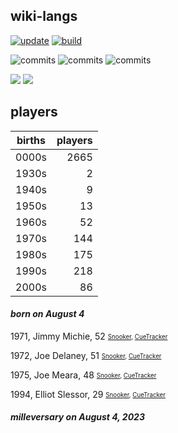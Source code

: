 ## wiki-langs
[![update](https://github.com/dreamerminsk/wiki-langs/actions/workflows/update-tables.yml/badge.svg)](https://github.com/dreamerminsk/wiki-langs/actions/workflows/update-tables.yml)
[![build](https://github.com/dreamerminsk/wiki-langs/actions/workflows/build.yml/badge.svg)](https://github.com/dreamerminsk/wiki-langs/actions/workflows/build.yml)

![commits](https://img.shields.io/github/commit-activity/y/dreamerminsk/wiki-langs)
![commits](https://img.shields.io/github/commit-activity/m/dreamerminsk/wiki-langs)
![commits](https://img.shields.io/github/commit-activity/w/dreamerminsk/wiki-langs)

![](https://img.shields.io/github/languages/code-size/dreamerminsk/wiki-langs)
![](https://img.shields.io/github/repo-size/dreamerminsk/wiki-langs)

## players
| births | players |
| :----: | ------: |
| 0000s | 2665 |
| 1930s | 2 |
| 1940s | 9 |
| 1950s | 13 |
| 1960s | 52 |
| 1970s | 144 |
| 1980s | 175 |
| 1990s | 218 |
| 2000s | 86 |

#### ***born on August  4***
1971, Jimmy Michie, 52 <sub><sup>[Snooker](http://www.snooker.org/res/index.asp?player=36), [CueTracker](http://cuetracker.net/Players/jimmy-michie/)</sup></sub>

1972, Joe Delaney, 51 <sub><sup>[Snooker](http://www.snooker.org/res/index.asp?player=194), [CueTracker](http://cuetracker.net/Players/joe-delaney/)</sup></sub>

1975, Joe Meara, 48 <sub><sup>[Snooker](http://www.snooker.org/res/index.asp?player=591), [CueTracker](http://cuetracker.net/Players/joe-meara/)</sup></sub>

1994, Elliot Slessor, 29 <sub><sup>[Snooker](http://www.snooker.org/res/index.asp?player=608), [CueTracker](http://cuetracker.net/Players/elliot-slessor/)</sup></sub>


#### ***milleversary on August  4, 2023***



